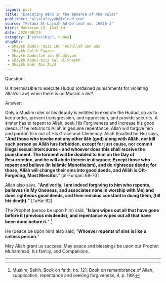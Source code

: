 ```yaml
---
layout: post
title: "Executing Hadd in the absence of the ruler"
publisher: "alsalafiyyah@icloud.com"
source: "Fatawa Al-Lajnah Ad-Da'imah no. 16815-3"
hijri: Muharram 10, 1442 AH
date: 2020/08/29
category: ["rulership", hudud]
shaykhs: 
 - Shaykh Abdul-'Aziz ibn 'Abdullah ibn Baz
 - Shaykh Salih Fawzan
 - Shaykh Abdullah ibn Ghudayyan
 - Shaykh Abdul-Aziz Aal al-Shaykh
 - Shaykh Bakr Abu Zayd
---
```


Question: 

Is it permissible to execute Hudud (ordained punishments for violating Allah’s Law) when there is no Muslim ruler?

Answer:

Only a Muslim ruler or his deputy is entitled to execute the Hudud, so as to keep order, prevent transgression, and oppression, and provide security. A sinner has to repent to Allah, seek His Forgiveness and increase his good deeds. If he returns to Allah in genuine repentance, Allah will forgive him and pardon him out of His Grace and Clemency. Allah (Exalted be He) says, "**And those who invoke not any other ilâh (god) along with Allâh, nor kill such person as Allâh has forbidden, except for just cause, nor commit illegal sexual intercourse - and whoever does this shall receive the punishment. The torment will be doubled to him on the Day of Resurrection, and he will abide therein in disgrace; Except those who repent and believe (in Islâmic Monotheism), and do righteous deeds; for those, Allâh will change their sins into good deeds, and Allâh is Oft-Forgiving, Most Merciful.**" [al-Furqan: 68-70]

Allah also says, "**And verily, I am indeed forgiving to him who repents, believes (in My Oneness, and associates none in worship with Me) and does righteous good deeds, and then remains constant in doing them, (till his death).**" [TaHa: 62]

The Prophet (peace be upon him) said, "**Islam wipes out all that have gone before it (previous misdeeds); and repentance wipes out all that have been done before it.**" [^1]

He (peace be upon him) also said, "**Whoever repents of sins is like a sinless person.**"

May Allah grant us success. May peace and blessings be upon our Prophet Muhammad, his family, and Companions.

---
[^1]: Muslim, Sahih, Book on faith, no. 121; Book on remembrance of Allah, supplication, repentance and seeking forgiveness, 4, p. 199.
[^2]: Ibn Majah, vol. 2, p. 1420, no. 4250; Al-Tabarany, vol. 10, p. 185, no. 10281 and vol. 22, p. 306, no. 775; Al-Quda'i, Musnad Al-Shihab, vol. 1, p. 97, no. 108; Abu Nu`aym, Al-Hilyah, vol. 4, p. 210 and vol. 10, p. 398; Al-Sahmy, Tarikh Jurjan, p. 399, no. 674; and Al-Bayhaqy, vol. 10, p. 154.


